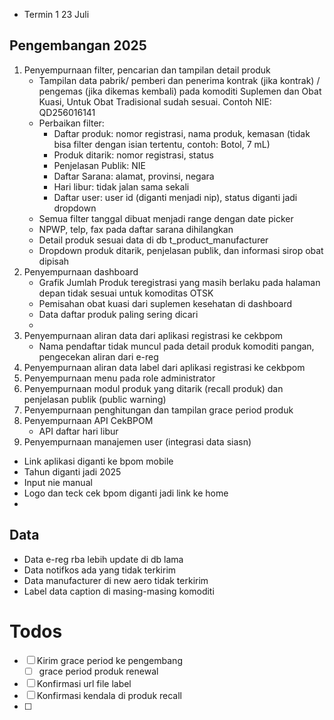 - Termin 1 23 Juli 
## Pengembangan 2025
1. Penyempurnaan filter, pencarian dan tampilan detail produk 
	-  Tampilan data pabrik/ pemberi dan penerima kontrak (jika kontrak) / pengemas (jika dikemas kembali) pada komoditi Suplemen dan Obat Kuasi, Untuk Obat Tradisional sudah sesuai. Contoh NIE: QD256016141
	- Perbaikan filter: 
		- Daftar produk: nomor registrasi, nama produk, kemasan (tidak bisa filter dengan isian tertentu, contoh: Botol, 7 mL)
		- Produk ditarik: nomor registrasi, status
		- Penjelasan Publik: NIE
		- Daftar Sarana: alamat, provinsi, negara
		- Hari libur: tidak jalan sama sekali
		- Daftar user: user id (diganti menjadi nip), status diganti jadi dropdown
	- Semua filter tanggal dibuat menjadi range dengan date picker
	- NPWP, telp, fax pada daftar sarana dihilangkan
	- Detail produk sesuai data di db t_product_manufacturer
	- Dropdown produk ditarik, penjelasan publik, dan informasi sirop obat dipisah
2. Penyempurnaan dashboard 
	- Grafik Jumlah Produk teregistrasi yang masih berlaku pada halaman depan tidak sesuai untuk komoditas OTSK
	- Pemisahan obat kuasi dari suplemen kesehatan di dashboard
	- Data daftar produk paling sering dicari
	- 
3. Penyempurnaan aliran data dari aplikasi registrasi ke cekbpom 
	- Nama pendaftar tidak muncul pada detail produk komoditi pangan, pengecekan aliran dari e-reg
4. Penyempurnaan aliran data label dari aplikasi registrasi ke cekbpom 
5. Penyempurnaan menu pada role administrator 
6. Penyempurnaan modul produk yang ditarik (recall produk) dan penjelasan publik (public warning)
7. Penyempurnaan penghitungan dan tampilan grace period produk
8. Penyempurnaan API CekBPOM
	- API daftar hari libur
9. Penyempurnaan manajemen user (integrasi data siasn)

- Link aplikasi diganti ke bpom mobile
- Tahun diganti jadi 2025
- Input nie manual
- Logo dan teck cek bpom diganti jadi link ke home
- 
## Data
- Data e-reg rba lebih update di db lama
- Data notifkos ada yang tidak terkirim
- Data manufacturer di new aero tidak terkirim
- Label data caption di masing-masing komoditi
# Todos
- [ ] Kirim grace period ke pengembang
	- [ ] grace period produk renewal
- [ ] Konfirmasi url file label
- [ ] Konfirmasi kendala di produk recall
- [ ] 